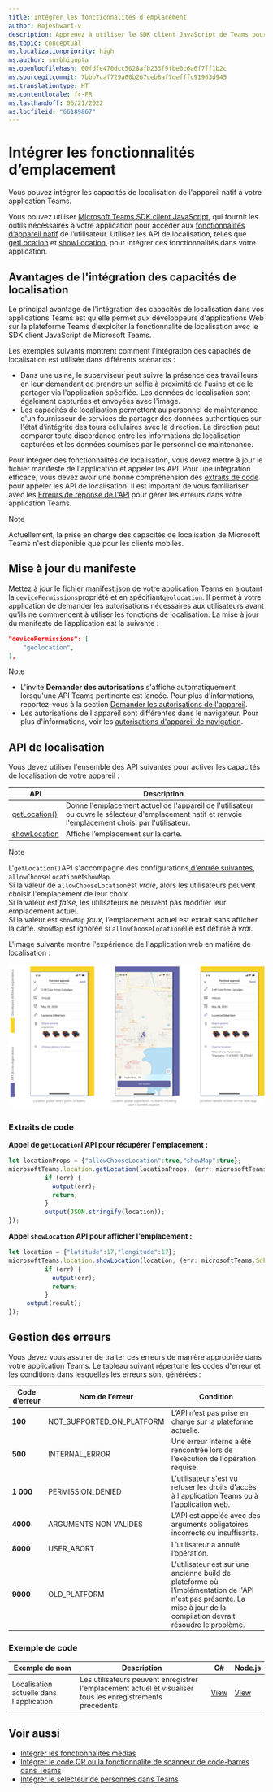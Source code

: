 ```yaml
---
title: Intégrer les fonctionnalités d’emplacement
author: Rajeshwari-v
description: Apprenez à utiliser le SDK client JavaScript de Teams pour exploiter les fonctionnalités de localisation à l'aide d'extraits de code et d'échantillons.
ms.topic: conceptual
ms.localizationpriority: high
ms.author: surbhigupta
ms.openlocfilehash: 00fdfe470dcc5028afb233f9fbe0c6a6f7ff1b2c
ms.sourcegitcommit: 7bbb7caf729a00b267ceb8af7defffc91903d945
ms.translationtype: HT
ms.contentlocale: fr-FR
ms.lasthandoff: 06/21/2022
ms.locfileid: "66189867"
---
```

# <a name="integrate-location-capabilities"></a>Intégrer les fonctionnalités d’emplacement

Vous pouvez intégrer les capacités de localisation de l'appareil natif à votre application Teams.  

Vous pouvez utiliser [Microsoft Teams SDK client JavaScript](/javascript/api/overview/msteams-client?view=msteams-client-js-latest&preserve-view=true), qui fournit les outils nécessaires à votre application pour accéder aux [fonctionnalités d’appareil natif](native-device-permissions.md) de l’utilisateur. Utilisez les API de localisation, telles que [getLocation](/javascript/api/@microsoft/teams-js/location.locationprops) et [showLocation](/javascript/api/@microsoft/teams-js/location.locationprops?), pour intégrer ces fonctionnalités dans votre application.

## <a name="advantages-of-integrating-location-capabilities"></a>Avantages de l'intégration des capacités de localisation

Le principal avantage de l'intégration des capacités de localisation dans vos applications Teams est qu'elle permet aux développeurs d'applications Web sur la plateforme Teams d'exploiter la fonctionnalité de localisation avec le SDK client JavaScript de Microsoft Teams.

Les exemples suivants montrent comment l'intégration des capacités de localisation est utilisée dans différents scénarios :

* Dans une usine, le superviseur peut suivre la présence des travailleurs en leur demandant de prendre un selfie à proximité de l'usine et de le partager via l'application spécifiée. Les données de localisation sont également capturées et envoyées avec l'image.
* Les capacités de localisation permettent au personnel de maintenance d'un fournisseur de services de partager des données authentiques sur l'état d’intégrité des tours cellulaires avec la direction. La direction peut comparer toute discordance entre les informations de localisation capturées et les données soumises par le personnel de maintenance.

Pour intégrer des fonctionnalités de localisation, vous devez mettre à jour le fichier manifeste de l'application et appeler les API. Pour une intégration efficace, vous devez avoir une bonne compréhension des [extraits de code](#code-snippets) pour appeler les API de localisation.
Il est important de vous familiariser avec les [Erreurs de réponse de l'API](#error-handling) pour gérer les erreurs dans votre application Teams.

> [!NOTE]
> Actuellement, la prise en charge des capacités de localisation de Microsoft Teams n'est disponible que pour les clients mobiles.

## <a name="update-manifest"></a>Mise à jour du manifeste

Mettez à jour le fichier [manifest.json](../../resources/schema/manifest-schema.md#devicepermissions) de votre application Teams en ajoutant la `devicePermissions`propriété et en spécifiant`geolocation`. Il permet à votre application de demander les autorisations nécessaires aux utilisateurs avant qu'ils ne commencent à utiliser les fonctions de localisation. La mise à jour du manifeste de l’application est la suivante :

``` json
"devicePermissions": [
    "geolocation",
],
```

> [!NOTE]
>
> * L'invite **Demander des autorisations** s'affiche automatiquement lorsqu'une API Teams pertinente est lancée. Pour plus d'informations, reportez-vous à la section [Demander les autorisations de l'appareil](native-device-permissions.md).
> * Les autorisations de l'appareil sont différentes dans le navigateur. Pour plus d'informations, voir les [autorisations d'appareil de navigation](browser-device-permissions.md).

## <a name="location-apis"></a>API de localisation

Vous devez utiliser l'ensemble des API suivantes pour activer les capacités de localisation de votre appareil :

| API      | Description   |
| --- | --- |
|[getLocation()](/javascript/api/@microsoft/teams-js/location.locationprops) | Donne l'emplacement actuel de l'appareil de l'utilisateur ou ouvre le sélecteur d'emplacement natif et renvoie l'emplacement choisi par l'utilisateur. |
|[showLocation](/javascript/api/@microsoft/teams-js/location.locationprops?) | Affiche l’emplacement sur la carte. |

> [!NOTE]
> L'`getLocation()`API s'accompagne des configurations[ d'entrée suivantes](/javascript/api/@microsoft/teams-js/microsoftteams.location.locationprops), `allowChooseLocation`et`showMap`.<br/> Si la valeur de `allowChooseLocation`est *vraie*, alors les utilisateurs peuvent choisir l'emplacement de leur choix.<br/>  Si la valeur est *false*, les utilisateurs ne peuvent pas modifier leur emplacement actuel.<br/> Si la valeur est `showMap` *faux*, l’emplacement actuel est extrait sans afficher la carte. `showMap` est ignorée si `allowChooseLocation`elle est définie à *vrai*.

L'image suivante montre l'expérience de l'application web en matière de localisation :

![expérience des applications web pour les capacités de localisation](../../assets/images/tabs/location-capability.png)

### <a name="code-snippets"></a>Extraits de code

**Appel de `getLocation`l'API pour récupérer l'emplacement :**

```javascript
let locationProps = {"allowChooseLocation":true,"showMap":true};
microsoftTeams.location.getLocation(locationProps, (err: microsoftTeams.SdkError, location: microsoftTeams.location.Location) => {
          if (err) {
            output(err);
            return;
          }
          output(JSON.stringify(location));
});
```

**Appel `showLocation` API pour afficher l'emplacement :**

```javascript
let location = {"latitude":17,"longitude":17};
microsoftTeams.location.showLocation(location, (err: microsoftTeams.SdkError, result: boolean) => {
          if (err) {
            output(err);
            return;
          }
     output(result);
});
```

## <a name="error-handling"></a>Gestion des erreurs

Vous devez vous assurer de traiter ces erreurs de manière appropriée dans votre application Teams. Le tableau suivant répertorie les codes d'erreur et les conditions dans lesquelles les erreurs sont générées :

|Code d’erreur |  Nom de l’erreur     | Condition|
| --------- | --------------- | -------- |
| **100** | NOT_SUPPORTED_ON_PLATFORM | L’API n’est pas prise en charge sur la plateforme actuelle.|
| **500** | INTERNAL_ERROR | Une erreur interne a été rencontrée lors de l'exécution de l'opération requise.|
| **1 000** | PERMISSION_DENIED |L'utilisateur s'est vu refuser les droits d'accès à l'application Teams ou à l'application web.|
| **4000** | ARGUMENTS NON VALIDES | L’API est appelée avec des arguments obligatoires incorrects ou insuffisants.|
| **8000** | USER_ABORT |L’utilisateur a annulé l’opération.|
| **9000** | OLD_PLATFORM | L'utilisateur est sur une ancienne build de plateforme où l'implémentation de l'API n'est pas présente. La mise à jour de la compilation devrait résoudre le problème.|

### <a name="code-sample"></a>Exemple de code

|Exemple de nom | Description | C# | Node.js |
|----------------|-----------------|--------------|--------------|
| Localisation actuelle dans l'application | Les utilisateurs peuvent enregistrer l'emplacement actuel et visualiser tous les enregistrements précédents.| [View](https://github.com/OfficeDev/Microsoft-Teams-Samples/tree/main/samples/app-checkin-location/csharp) | [View](https://github.com/OfficeDev/Microsoft-Teams-Samples/tree/main/samples/app-checkin-location/nodejs) |

## <a name="see-also"></a>Voir aussi

* [Intégrer les fonctionnalités médias](media-capabilities.md)
* [Intégrer le code QR ou la fonctionnalité de scanneur de code-barres dans Teams](qr-barcode-scanner-capability.md)
* [Intégrer le sélecteur de personnes dans Teams](people-picker-capability.md)
